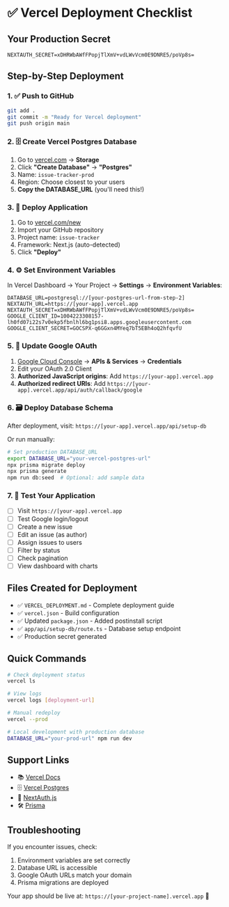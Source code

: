 # ✅ Vercel Deployment Checklist

## Your Production Secret
```
NEXTAUTH_SECRET=xDHRWbAWfFPopjTlXmV+vdLWvVcm0E9DNRE5/poVp8s=
```

## Step-by-Step Deployment

### 1. ✅ Push to GitHub
```bash
git add .
git commit -m "Ready for Vercel deployment"
git push origin main
```

### 2. 🗄️ Create Vercel Postgres Database
1. Go to [vercel.com](https://vercel.com/dashboard) → **Storage**
2. Click **"Create Database"** → **"Postgres"**  
3. Name: `issue-tracker-prod`
4. Region: Choose closest to your users
5. **Copy the DATABASE_URL** (you'll need this!)

### 3. 🚀 Deploy Application
1. Go to [vercel.com/new](https://vercel.com/new)
2. Import your GitHub repository
3. Project name: `issue-tracker`
4. Framework: Next.js (auto-detected)
5. Click **"Deploy"**

### 4. ⚙️ Set Environment Variables
In Vercel Dashboard → Your Project → **Settings** → **Environment Variables**:

```env
DATABASE_URL=postgresql://[your-postgres-url-from-step-2]
NEXTAUTH_URL=https://[your-app].vercel.app
NEXTAUTH_SECRET=xDHRWbAWfFPopjTlXmV+vdLWvVcm0E9DNRE5/poVp8s=
GOOGLE_CLIENT_ID=1004223308157-lh0fd07i22s7v0ekp5fbnlhl6bg1psi8.apps.googleusercontent.com
GOOGLE_CLIENT_SECRET=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
```

### 5. 🔐 Update Google OAuth
1. [Google Cloud Console](https://console.cloud.google.com) → **APIs & Services** → **Credentials**
2. Edit your OAuth 2.0 Client
3. **Authorized JavaScript origins**: Add `https://[your-app].vercel.app`
4. **Authorized redirect URIs**: Add `https://[your-app].vercel.app/api/auth/callback/google`

### 6. 🗃️ Deploy Database Schema
After deployment, visit: `https://[your-app].vercel.app/api/setup-db`

Or run manually:
```bash
# Set production DATABASE_URL
export DATABASE_URL="your-vercel-postgres-url"
npx prisma migrate deploy
npx prisma generate
npm run db:seed  # Optional: add sample data
```

### 7. 🧪 Test Your Application
- [ ] Visit `https://[your-app].vercel.app`
- [ ] Test Google login/logout
- [ ] Create a new issue
- [ ] Edit an issue (as author)
- [ ] Assign issues to users
- [ ] Filter by status
- [ ] Check pagination
- [ ] View dashboard with charts

## Files Created for Deployment
- ✅ `VERCEL_DEPLOYMENT.md` - Complete deployment guide
- ✅ `vercel.json` - Build configuration
- ✅ Updated `package.json` - Added postinstall script
- ✅ `app/api/setup-db/route.ts` - Database setup endpoint
- ✅ Production secret generated

## Quick Commands
```bash
# Check deployment status
vercel ls

# View logs
vercel logs [deployment-url]

# Manual redeploy
vercel --prod

# Local development with production database
DATABASE_URL="your-prod-url" npm run dev
```

## Support Links
- 📚 [Vercel Docs](https://vercel.com/docs)
- 🗄️ [Vercel Postgres](https://vercel.com/docs/storage/vercel-postgres)
- 🔐 [NextAuth.js](https://next-auth.js.org/getting-started/example)
- 🛠️ [Prisma](https://www.prisma.io/docs)

## Troubleshooting
If you encounter issues, check:
1. Environment variables are set correctly
2. Database URL is accessible
3. Google OAuth URLs match your domain
4. Prisma migrations are deployed

Your app should be live at: `https://[your-project-name].vercel.app` 🎉
